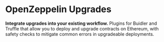 # OpenZeppelin Upgrades

**Integrate upgrades into your existing workflow.** Plugins for Buidler and
Truffle that allow you to deploy and upgrade contracts on Ethereum, with safety
checks to mitigate common errors in upgradeable deployments.
